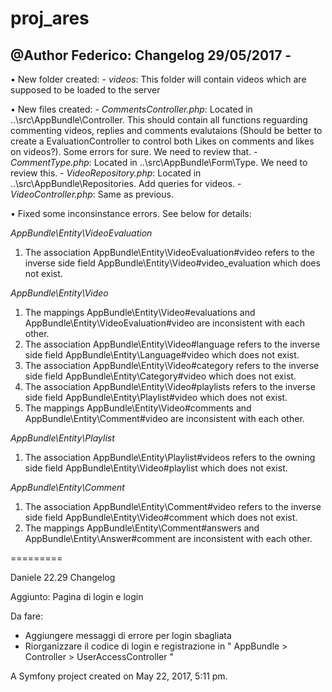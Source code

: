 proj_ares
========

@Author Federico:
Changelog 29/05/2017 -
--------
• New folder created:
	- *videos*: This folder will contain videos which are supposed to be loaded to the server

• New files created:
	- *CommentsController.php*: Located in ..\src\AppBundle\Controller. This should contain all functions reguarding commenting videos, replies and comments evalutaions (Should be better to create a EvaluationController to control both Likes on comments and likes on videos?). Some errors for sure. We need to review that.
	- *CommentType.php*: Located in ..\src\AppBundle\Form\Type. We need to review this.
	- *VideoRepository.php*: Located in ..\src\AppBundle\Repositories. Add queries for videos.
	- *VideoController.php*: Same as previous.

• Fixed some inconsinstance errors. See below for details:

*AppBundle\Entity\VideoEvaluation* 	

   1. The association AppBundle\Entity\VideoEvaluation#video refers to the inverse side field AppBundle\Entity\Video#video_evaluation which does not exist.

*AppBundle\Entity\Video*

  1.  The mappings AppBundle\Entity\Video#evaluations and AppBundle\Entity\VideoEvaluation#video are inconsistent with each other.
  2.  The association AppBundle\Entity\Video#language refers to the inverse side field AppBundle\Entity\Language#video which does not exist.
  3.  The association AppBundle\Entity\Video#category refers to the inverse side field AppBundle\Entity\Category#video which does not exist.
  4.  The association AppBundle\Entity\Video#playlists refers to the inverse side field AppBundle\Entity\Playlist#video which does not exist.
  5.  The mappings AppBundle\Entity\Video#comments and AppBundle\Entity\Comment#video are inconsistent with each other.

*AppBundle\Entity\Playlist*	

   1. The association AppBundle\Entity\Playlist#videos refers to the owning side field AppBundle\Entity\Video#playlist which does not exist.

*AppBundle\Entity\Comment*

   1. The association AppBundle\Entity\Comment#video refers to the inverse side field AppBundle\Entity\Video#comment which does not exist.
   2. The mappings AppBundle\Entity\Comment#answers and AppBundle\Entity\Answer#comment are inconsistent with each other.

=========

Daniele 22.29 Changelog

Aggiunto: Pagina di login e login

Da fare: 
- Aggiungere messaggi di errore per login sbagliata
- Riorganizzare il codice di login e registrazione in " AppBundle > Controller > UserAccessController "

A Symfony project created on May 22, 2017, 5:11 pm.
